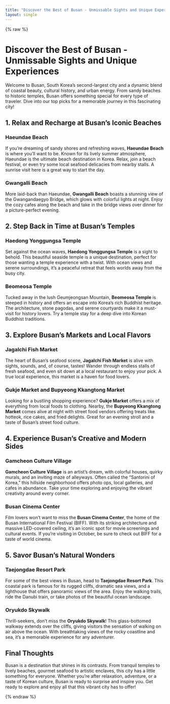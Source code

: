 ```yaml
---
title: "Discover the Best of Busan - Unmissable Sights and Unique Experiences"
layout: single
---
```


{% raw %}
# Discover the Best of Busan - Unmissable Sights and Unique Experiences

Welcome to Busan, South Korea’s second-largest city and a dynamic blend of coastal beauty, cultural history, and urban energy. From sandy beaches to historic temples, Busan offers something special for every type of traveler. Dive into our top picks for a memorable journey in this fascinating city!

## 1. **Relax and Recharge at Busan’s Iconic Beaches**

### Haeundae Beach
If you’re dreaming of sandy shores and refreshing waves, **Haeundae Beach** is where you’ll want to be. Known for its lively summer atmosphere, Haeundae is the ultimate beach destination in Korea. Relax, join a beach festival, or even try some local seafood delicacies from nearby stalls. A sunrise visit here is a great way to start the day.

### Gwangalli Beach
More laid-back than Haeundae, **Gwangalli Beach** boasts a stunning view of the Gwangandaegyo Bridge, which glows with colorful lights at night. Enjoy the cozy cafes along the beach and take in the bridge views over dinner for a picture-perfect evening.

## 2. **Step Back in Time at Busan’s Temples**

### Haedong Yonggungsa Temple
Set against the ocean waves, **Haedong Yonggungsa Temple** is a sight to behold. This beautiful seaside temple is a unique destination, perfect for those wanting a temple experience with a twist. With ocean views and serene surroundings, it’s a peaceful retreat that feels worlds away from the busy city.

### Beomeosa Temple
Tucked away in the lush Geumjeongsan Mountain, **Beomeosa Temple** is steeped in history and offers an escape into Korea’s rich Buddhist heritage. The architecture, stone pagodas, and serene courtyards make it a must-visit for history lovers. Try a temple stay for a deep dive into Korean Buddhist traditions.

## 3. **Explore Busan’s Markets and Local Flavors**

### Jagalchi Fish Market
The heart of Busan’s seafood scene, **Jagalchi Fish Market** is alive with sights, sounds, and, of course, tastes! Wander through endless stalls of fresh seafood, and even sit down at a local restaurant to enjoy your pick. A true local experience, this market is a haven for food lovers.

### Gukje Market and Bupyeong Kkangtong Market
Looking for a bustling shopping experience? **Gukje Market** offers a mix of everything from local foods to clothing. Nearby, the **Bupyeong Kkangtong Market** comes alive at night with street food vendors offering treats like hotteok, rice cakes, and fried delights. Great for an evening stroll and a taste of Busan’s street food culture.

## 4. **Experience Busan’s Creative and Modern Sides**

### Gamcheon Culture Village
**Gamcheon Culture Village** is an artist’s dream, with colorful houses, quirky murals, and an inviting maze of alleyways. Often called the “Santorini of Korea,” this hillside neighborhood offers photo ops, local galleries, and cafes in abundance. Take your time exploring and enjoying the vibrant creativity around every corner.

### Busan Cinema Center
Film lovers won’t want to miss the **Busan Cinema Center**, the home of the Busan International Film Festival (BIFF). With its striking architecture and massive LED-covered ceiling, it’s an iconic spot for movie screenings and cultural events. If you’re visiting in October, be sure to check out BIFF for a taste of world cinema.

## 5. **Savor Busan’s Natural Wonders**

### Taejongdae Resort Park
For some of the best views in Busan, head to **Taejongdae Resort Park**. This coastal park is famous for its rugged cliffs, dramatic sea views, and a lighthouse that offers panoramic views of the area. Enjoy the walking trails, ride the Danubi train, or take photos of the beautiful ocean landscape.

### Oryukdo Skywalk
Thrill-seekers, don’t miss the **Oryukdo Skywalk**! This glass-bottomed walkway extends over the cliffs, giving visitors the sensation of walking on air above the ocean. With breathtaking views of the rocky coastline and sea, it’s a memorable experience for any adventurer.

## Final Thoughts

Busan is a destination that shines in its contrasts. From tranquil temples to lively beaches, gourmet seafood to artistic enclaves, this city has a little something for everyone. Whether you’re after relaxation, adventure, or a taste of Korean culture, Busan is ready to surprise and inspire you. Get ready to explore and enjoy all that this vibrant city has to offer!


{% endraw %}
